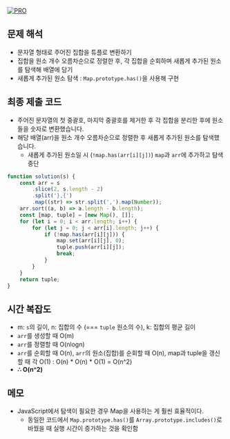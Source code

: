 [![PRO]][Link]

## 문제 해석

-   문자열 형태로 주어진 집합을 튜플로 변환하기
-   집합을 원소 개수 오름차순으로 정렬한 후, 각 집합을 순회하며 새롭게 추가된 원소를 탐색해 배열에 담기
-   새롭게 추가된 원소 탐색 : `Map.prototype.has()`을 사용해 구현

## 최종 제출 코드

-   주어진 문자열의 첫 중괄호, 마지막 중괄호를 제거한 후 각 집합을 분리한 후에 원소들을 숫자로 변환했습니다.
-   해당 배열(arr)을 원소 개수 오름차순으로 정렬한 후 새롭게 추가된 원소를 탐색했습니다.
    -   새롭게 추가된 원소일 시 (`!map.has(arr[i][j])`) `map`과 `arr`에 추가하고 탐색 중단

```js
function solution(s) {
    const arr = s
        .slice(2, s.length - 2)
        .split('},{')
        .map((str) => str.split(',').map(Number));
    arr.sort((a, b) => a.length - b.length);
    const [map, tuple] = [new Map(), []];
    for (let i = 0; i < arr.length; i++) {
        for (let j = 0; j < arr[i].length; j++) {
            if (!map.has(arr[i][j])) {
                map.set(arr[i][j], 0);
                tuple.push(arr[i][j]);
                break;
            }
        }
    }
    return tuple;
}
```

## 시간 복잡도

-   m: `s`의 길이, n: 집합의 수 (=== `tuple` 원소의 수), k: 집합의 평균 길이
-   `arr`를 생성할 때 O(m)
-   `arr`를 정렬할 때 O(nlogn)
-   `arr`를 순회할 때 O(n), `arr`의 원소(집합)를 순회할 때 O(n), map과 tuple을 갱신할 때 각 O(1) : O(n) \* O(n) \* O(1) = O(n^2)
-   **∴ O(n^2)**

## 메모

-   JavaScript에서 탐색이 필요한 경우 Map을 사용하는 게 훨씬 효율적이다.
    -   동일한 코드에서 `Map.prototype.has()`를 `Array.prototype.includes()`로 바꿨을 때 실행 시간이 증가하는 것을 확인함

<!---------------------------------------------------------------------------->

[PRO]: https://github.com/GoSSaChin/algorithm-js/assets/107768516/67c43b52-bc3f-4571-a249-5519021afbb0
[Link]: https://school.programmers.co.kr/learn/courses/30/lessons/12912
